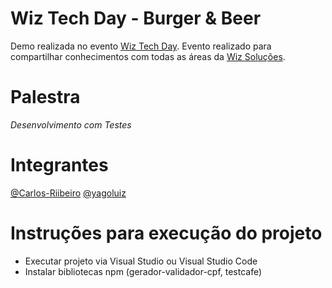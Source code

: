 # Wiz Tech Day - Burger & Beer

Demo realizada no evento [Wiz Tech Day](https://www.sympla.com.br/wiz-tech-day---burguerbeer__524185). Evento realizado para compartilhar conhecimentos com todas as áreas da [Wiz Soluções](https://www.wizsolucoes.com.br/).

# Palestra

*Desenvolvimento com Testes*

# Integrantes

[@Carlos-Riibeiro](https://github.com/Carlos-Riibeiro)
[@yagoluiz](https://github.com/yagoluiz)

# Instruções para execução do projeto

* Executar projeto via Visual Studio ou Visual Studio Code
* Instalar bibliotecas npm (gerador-validador-cpf, testcafe)
